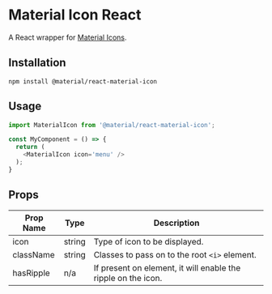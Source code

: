 # Material Icon React

A React wrapper for [Material Icons](http://material.io/tools/icons).

## Installation

```
npm install @material/react-material-icon
```

## Usage

```js
import MaterialIcon from '@material/react-material-icon';

const MyComponent = () => {
  return (
    <MaterialIcon icon='menu' />
  );
}
```

## Props

Prop Name | Type | Description
--- | --- | ---
icon | string | Type of icon to be displayed.
className | string | Classes to pass on to the root `<i>` element.
hasRipple | n/a | If present on element, it will enable the ripple on the icon.
